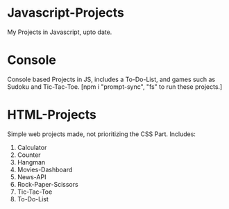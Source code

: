 # Javascript-Projects
 My Projects in Javascript, upto date.

# Console
 Console based Projects in JS, includes a To-Do-List, and games such as Sudoku and Tic-Tac-Toe. 
 [npm i "prompt-sync", "fs" to run these projects.]

# HTML-Projects
 Simple web projects made, not prioritizing the CSS Part. Includes:
   1. Calculator
   2. Counter
   3. Hangman
   4. Movies-Dashboard
   5. News-API
   6. Rock-Paper-Scissors
   7. Tic-Tac-Toe
   8. To-Do-List
